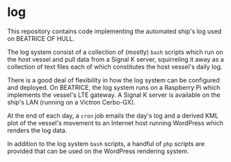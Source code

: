 # log

This repository contains code implementing the automated ship's
log used on BEATRICE OF HULL.

The log system consist of a collection of (mostly) `bash` scripts which
run on the host vessel and pull data from a Signal K server, squirreling
it away as a collection of text files each of which constitutes the host
vessel's daily log.

There is a good deal of flexibility in how the log system can be configured
and deployed. On BEATRICE, the log system runs on a Raspberry Pi which
implements the vessel's LTE gateway. A Signal K server is available on the
ship's LAN (running on a Victron Cerbo-GX).

At the end of each day, a `cron` job emails the day's log and a derived
KML plot of the vessel's movement to an Internet host running WordPress
which renders the log data.

In addition to the log system `bash` scripts, a handful of `php` scripts
are provided that can be used on the WordPress rendering system.


